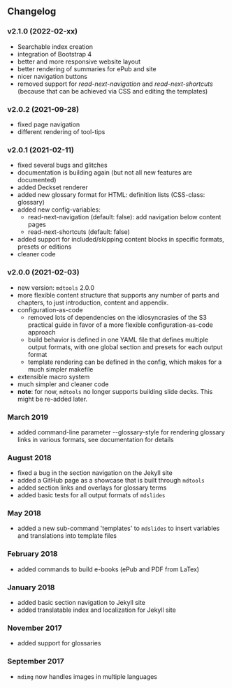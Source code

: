 ## Changelog


### v2.1.0 (2022-02-xx)

-   Searchable index creation
-   integration of Bootstrap 4
-   better and more responsive website layout
-   better rendering of summaries for ePub and site
-   nicer navigation buttons
-   removed support for _read-next-navigation_ and _read-next-shortcuts_ (because that can be achieved via CSS and editing the templates)


### v2.0.2 (2021-09-28)

-   fixed page navigation
-   different rendering of tool-tips


### v2.0.1 (2021-02-11)

-   fixed several bugs and glitches
-   documentation is building again (but not all new features are documented)
-   added Deckset renderer
-   added new glossary format for HTML: definition lists (CSS-class: glossary)
-   added new config-variables:
    -   read-next-navigation (default: false): add navigation below content pages
    -   read-next-shortcuts (default: false)
-   added support for included/skipping content blocks in specific formats, presets or editions
-   cleaner code


### v2.0.0 (2021-02-03)

-   new version: `mdtools` 2.0.0
-   more flexible content structure that supports any number of parts and chapters, to just introduction, content and appendix.
-   configuration-as-code
    -   removed lots of dependencies on the idiosyncrasies of the S3 practical guide in favor of a more flexible configuration-as-code approach
    -   build behavior is defined in one YAML file that defines multiple output formats, with one global section and presets for each output format 
    -   template rendering can be defined in the config, which makes for a much simpler makefile 
-   extensible macro system
-   much simpler and cleaner code
-   **note**: for now, `mdtools` no longer supports building slide decks. This might be re-added later.


### March 2019

* added command-line parameter --glossary-style for rendering glossary links in various formats, see documentation for details


### August 2018

* fixed a bug in the section navigation on the Jekyll site
* added a GitHub page as a showcase that is built through `mdtools`
* added section links and overlays for glossary terms
* added basic tests for all output formats of `mdslides`


### May 2018

* added a new sub-command 'templates' to `mdslides` to insert variables and translations into template files
 

### February 2018

* added commands to build e-books (ePub and PDF from LaTex)


### January 2018

* added basic section navigation to Jekyll site
* added translatable index and localization for Jekyll site


### November 2017

* added support for glossaries


### September 2017

* `mdimg` now handles images in multiple languages

